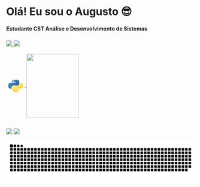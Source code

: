 # Olá! Eu sou o Augusto 😎

####  Estudante CST Análise e Desenvolvimento de Sistemas
###
<div>
 
 <div>
  <a href="https://github.com/augustopires17">
  <img height="180em" src="https://github-readme-stats.vercel.app/api?username=augustopires17&show_icons=true&theme=dracula&include_all_commits=true&count_private=true"/>
  <img height="180em" src="https://github-readme-stats.vercel.app/api/top-langs/?username=augustopires17&layout=compact&langs_count=7&theme=dracula"/>
 <div style="display: inline_block"><br>
  <img align="center" alt="Augusto-Python" height="40" width="50" src="https://raw.githubusercontent.com/devicons/devicon/master/icons/python/python-original.svg">
 
  
  <img align="center" width="140" height="170" src="https://c.tenor.com/OxE-OUvzdocAAAAC/smile-naruto.gif">
  
</div>
  
  ##
  
  <div> 
  <a href = "augustopires120@gmail.com"><img src="https://img.shields.io/badge/-Gmail-%23333?style=for-the-badge&logo=gmail&logoColor=red" target="_blank"></a>
  <a href="https://www.linkedin.com/in/augusto-pires-21bbb9212" target="_blank"><img src="https://img.shields.io/badge/-LinkedIn-%230077B5?style=for-the-badge&logo=linkedin&logoColor=white" target="_blank"></a> 
  <div/>
 <div style="display: inline">
 
   ![Snake animation](https://github.com/ellen2121/ellen2121/blob/output/github-contribution-grid-snake.svg)
 
</div>
